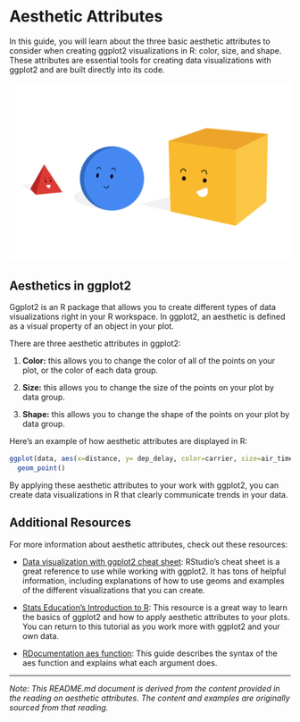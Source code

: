 # Aesthetic Attributes

In this guide, you will learn about the three basic aesthetic attributes to consider when creating ggplot2 visualizations in R: color, size, and shape. These attributes are essential tools for creating data visualizations with ggplot2 and are built directly into its code.

![Alt text](aZ1OsjxiRHudTrI8YsR7Gw_f3a279f45132458495af0d6f1052b9c6_Screen-Shot-2021-03-02-at-1.14.50-PM.png)

## Aesthetics in ggplot2

Ggplot2 is an R package that allows you to create different types of data visualizations right in your R workspace. In ggplot2, an aesthetic is defined as a visual property of an object in your plot.

There are three aesthetic attributes in ggplot2:

1. **Color:** this allows you to change the color of all of the points on your plot, or the color of each data group.

2. **Size:** this allows you to change the size of the points on your plot by data group.

3. **Shape:** this allows you to change the shape of the points on your plot by data group.

Here’s an example of how aesthetic attributes are displayed in R:

```R
ggplot(data, aes(x=distance, y= dep_delay, color=carrier, size=air_time, shape = carrier)) +
  geom_point()
```

By applying these aesthetic attributes to your work with ggplot2, you can create data visualizations in R that clearly communicate trends in your data.

## Additional Resources

For more information about aesthetic attributes, check out these resources:

- [Data visualization with ggplot2 cheat sheet](https://www.rstudio.com/wp-content/uploads/2015/03/ggplot2-cheatsheet.pdf): RStudio’s cheat sheet is a great reference to use while working with ggplot2. It has tons of helpful information, including explanations of how to use geoms and examples of the different visualizations that you can create.

- [Stats Education’s Introduction to R](http://www.stat.columbia.edu/~tzheng/files/Rcolor.pdf): This resource is a great way to learn the basics of ggplot2 and how to apply aesthetic attributes to your plots. You can return to this tutorial as you work more with ggplot2 and your own data.

- [RDocumentation aes function](https://www.rdocumentation.org/packages/ggplot2/versions/3.3.3/topics/aes): This guide describes the syntax of the aes function and explains what each argument does.

---

_Note: This README.md document is derived from the content provided in the reading on aesthetic attributes. The content and examples are originally sourced from that reading._
